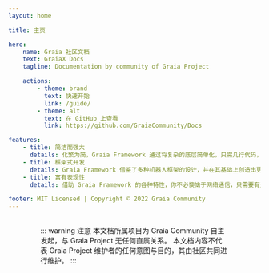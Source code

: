 ```yaml
---
layout: home

title: 主页

hero:
    name: Graia 社区文档
    text: GraiaX Docs
    tagline: Documentation by community of Graia Project

    actions:
        - theme: brand
          text: 快速开始
          link: /guide/
        - theme: alt
          text: 在 GitHub 上查看
          link: https://github.com/GraiaCommunity/Docs

features:
    - title: 简洁而强大
      details: 化繁为简，Graia Framework 通过将复杂的底层简单化，只需几行代码，便可创造无限可能。
    - title: 框架式开发
      details: Graia Framework 借鉴了多种机器人框架的设计，并在其基础上创造出更多独有设计，帮助开发者更快更好地创作。
    - title: 富有表现性
      details: 借助 Graia Framework 的各种特性，你不必懊恼于网络通信，只需要有无限的想法就能实现你想要的一切。

footer: MIT Licensed | Copyright © 2022 Graia Community
---
```


<div class="home">

::: warning 注意
本文档所属项目为 Graia Community 自主发起，与 Graia Project 无任何直属关系。
本文档内容不代表 Graia Project 维护者的任何意图与目的，其由社区共同进行维护。
:::

</div>

<style>
.home {
  display: flex;
  justify-content: center;
  padding: 0 24px;
  margin-top: 16px

}

.home > div {
  width: 100%;
  max-width: 1152px;
}

@media (min-width: 640px) {
  .home {
    padding: 0 48px;
  }
}
@media (min-width: 960px) {
  .home {
    padding: 0 64px;
  }
}
</style>
